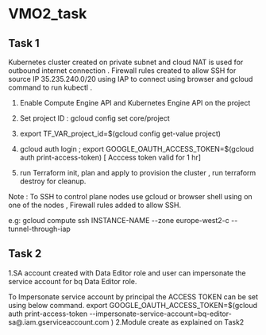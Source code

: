 # VMO2_task

## Task 1

Kubernetes cluster created on private subnet and cloud NAT is used for outbound internet connection . Firewall rules created to allow SSH for source IP 35.235.240.0/20 using IAP to connect using browser and gcloud command to run kubectl . 

1. Enable Compute Engine API and Kubernetes Engine API on the project

2. Set project ID :   gcloud config set core/project <Project ID>

3. export TF_VAR_project_id=$(gcloud config get-value project)

4. gcloud auth login ; export GOOGLE_OAUTH_ACCESS_TOKEN=$(gcloud auth print-access-token)  [ Acccess token valid for 1 hr]

5. run Terraform init, plan and apply to provision the cluster , run terraform destroy for cleanup.

Note : To SSH to control plane nodes use gcloud or browser shell using on one of the nodes , Firewall rules added to allow  SSH.

e.g: gcloud compute ssh INSTANCE-NAME  --zone europe-west2-c --tunnel-through-iap

  
## Task 2

1.SA account created with Data Editor role and user can impersonate the service account for bq Data Editor role.

To Impersonate service account by principal the ACCESS TOKEN can be set using below command.
export GOOGLE_OAUTH_ACCESS_TOKEN=$(gcloud auth print-access-token --impersonate-service-account=bq-editor-sa@<Project ID>.iam.gserviceaccount.com
)
2.Module create as explained on Task2



